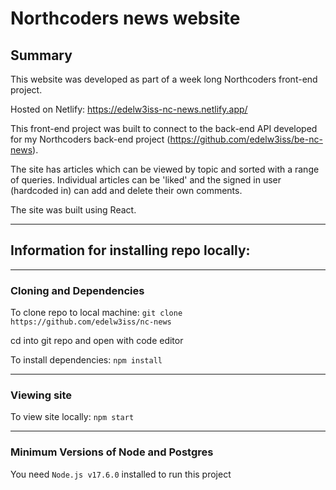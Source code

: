 # Northcoders news website

## Summary

This website was developed as part of a week long Northcoders front-end project.

Hosted on Netlify: 
https://edelw3iss-nc-news.netlify.app/

This front-end project was built to connect to the back-end API developed for my Northcoders back-end project (https://github.com/edelw3iss/be-nc-news).

The site has articles which can be viewed by topic and sorted with a range of queries.  Individual articles can be 'liked' and the signed in user (hardcoded in) can add and delete their own comments.

The site was built using React.

---

## Information for installing repo locally:

---

### Cloning and Dependencies

To clone repo to local machine:  `git clone https://github.com/edelw3iss/nc-news`

cd into git repo and open with code editor

To install dependencies:  `npm install`

---

### Viewing site

To view site locally: `npm start`

---

### Minimum Versions of Node and Postgres

You need `Node.js v17.6.0` installed to run this project
